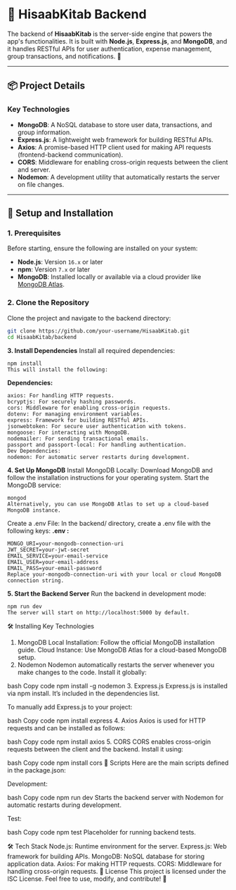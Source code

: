 # 🚀 HisaabKitab Backend

The backend of **HisaabKitab** is the server-side engine that powers the app's functionalities. It is built with **Node.js**, **Express.js**, and **MongoDB**, and it handles RESTful APIs for user authentication, expense management, group transactions, and notifications. 🔧

---

## **📦 Project Details**

### **Key Technologies**
- **MongoDB**: A NoSQL database to store user data, transactions, and group information.
- **Express.js**: A lightweight web framework for building RESTful APIs.
- **Axios**: A promise-based HTTP client used for making API requests (frontend-backend communication).
- **CORS**: Middleware for enabling cross-origin requests between the client and server.
- **Nodemon**: A development utility that automatically restarts the server on file changes.

---

## **🔧 Setup and Installation**

### **1. Prerequisites**
Before starting, ensure the following are installed on your system:
- **Node.js**: Version `16.x` or later
- **npm**: Version `7.x` or later
- **MongoDB**: Installed locally or available via a cloud provider like [MongoDB Atlas](https://www.mongodb.com/cloud/atlas).

### **2. Clone the Repository**
Clone the project and navigate to the backend directory:
```bash
git clone https://github.com/your-username/HisaabKitab.git
cd HisaabKitab/backend
```
**3. Install Dependencies**
Install all required dependencies:
```
npm install
This will install the following:
```
**Dependencies:**
```
axios: For handling HTTP requests.
bcryptjs: For securely hashing passwords.
cors: Middleware for enabling cross-origin requests.
dotenv: For managing environment variables.
express: Framework for building RESTful APIs.
jsonwebtoken: For secure user authentication with tokens.
mongoose: For interacting with MongoDB.
nodemailer: For sending transactional emails.
passport and passport-local: For handling authentication.
Dev Dependencies:
nodemon: For automatic server restarts during development.
```
**4. Set Up MongoDB**
Install MongoDB Locally:
Download MongoDB and follow the installation instructions for your operating system.
Start the MongoDB service:
```
mongod
Alternatively, you can use MongoDB Atlas to set up a cloud-based MongoDB instance.
```
Create a .env File: In the backend/ directory, create a .env file with the following keys:
**.env :**
```
MONGO_URI=your-mongodb-connection-uri
JWT_SECRET=your-jwt-secret
EMAIL_SERVICE=your-email-service
EMAIL_USER=your-email-address
EMAIL_PASS=your-email-password
Replace your-mongodb-connection-uri with your local or cloud MongoDB connection string.
```

**5. Start the Backend Server**
Run the backend in development mode:
```
npm run dev
The server will start on http://localhost:5000 by default.
```


🛠 Installing Key Technologies
1. MongoDB
Local Installation: Follow the official MongoDB installation guide.
Cloud Instance: Use MongoDB Atlas for a cloud-based MongoDB setup.
2. Nodemon
Nodemon automatically restarts the server whenever you make changes to the code. Install it globally:

bash
Copy code
npm install -g nodemon
3. Express.js
Express.js is installed via npm install. It’s included in the dependencies list.

To manually add Express.js to your project:

bash
Copy code
npm install express
4. Axios
Axios is used for HTTP requests and can be installed as follows:

bash
Copy code
npm install axios
5. CORS
CORS enables cross-origin requests between the client and the backend. Install it using:

bash
Copy code
npm install cors
📜 Scripts
Here are the main scripts defined in the package.json:

Development:

bash
Copy code
npm run dev
Starts the backend server with Nodemon for automatic restarts during development.

Test:

bash
Copy code
npm test
Placeholder for running backend tests.

🛠 Tech Stack
Node.js: Runtime environment for the server.
Express.js: Web framework for building APIs.
MongoDB: NoSQL database for storing application data.
Axios: For making HTTP requests.
CORS: Middleware for handling cross-origin requests.
📜 License
This project is licensed under the ISC License. Feel free to use, modify, and contribute! 🚀
